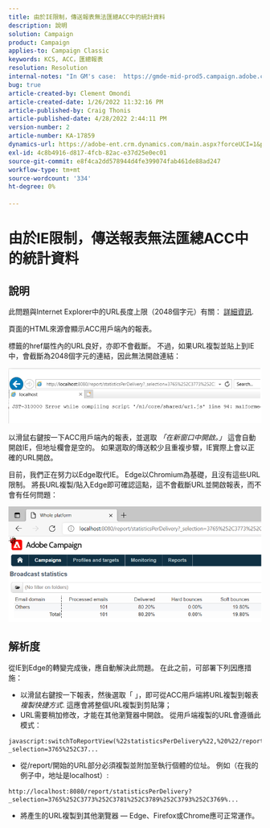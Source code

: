 ```yaml
---
title: 由於IE限制，傳送報表無法匯總ACC中的統計資料
description: 說明
solution: Campaign
product: Campaign
applies-to: Campaign Classic
keywords: KCS, ACC，匯總報表
resolution: Resolution
internal-notes: "In GM's case:  https://gmde-mid-prod5.campaign.adobe.com//report/statisticsPerDelivery?_selection="
bug: true
article-created-by: Clement Omondi
article-created-date: 1/26/2022 11:32:16 PM
article-published-by: Craig Thonis
article-published-date: 4/28/2022 2:44:11 PM
version-number: 2
article-number: KA-17859
dynamics-url: https://adobe-ent.crm.dynamics.com/main.aspx?forceUCI=1&pagetype=entityrecord&etn=knowledgearticle&id=2ab5042e-007f-ec11-8d21-0022480aa727
exl-id: 4c8b4916-d817-4fcb-82ac-e37d25e0ec01
source-git-commit: e8f4ca2dd578944d4fe399074fab461de88ad247
workflow-type: tm+mt
source-wordcount: '334'
ht-degree: 0%

---
```


# 由於IE限制，傳送報表無法匯總ACC中的統計資料

## 說明


此問題與Internet Explorer中的URL長度上限（2048個字元）有關： [詳細資訊](https://support.microsoft.com/en-us/topic/maximum-url-length-is-2-083-characters-in-internet-explorer-174e7c8a-6666-f4e0-6fd6-908b53c12246).

頁面的HTML來源會顯示ACC用戶端內的報表。

標籤的href屬性內的URL良好，亦即不會截斷。 不過，如果URL複製並貼上到IE中，會截斷為2048個字元的連結，因此無法開啟連結：

![](assets/___30b5042e-007f-ec11-8d21-0022480aa727___.png)

以滑鼠右鍵按一下ACC用戶端內的報表，並選取 *「在新窗口中開啟。」* 這會自動開啟IE，但地址欄會是空的。 如果選取的傳送較少且重複步驟，IE實際上會以正確的URL開啟。

目前，我們正在努力以Edge取代IE。 Edge以Chromium為基礎，且沒有這些URL限制。 將長URL複製/貼入Edge即可確認這點，這不會截斷URL並開啟報表，而不會有任何問題：

![](assets/___32b5042e-007f-ec11-8d21-0022480aa727___.png)


## 解析度


從IE到Edge的轉變完成後，應自動解決此問題。 在此之前，可部署下列因應措施：

- 以滑鼠右鍵按一下報表，然後選取「 」，即可從ACC用戶端將URL複製到報表 *複製快捷方式*. 這應會將整個URL複製到剪貼簿；
- URL需要稍加修改，才能在其他瀏覽器中開啟。 從用戶端複製的URL會遵循此模式：



```
javascript:switchToReportView(%22statisticsPerDelivery%22,%20%22/report/statisticsPerDelivery?_selection=3765%252C37...
```


- 從/report/開始的URL部分必須複製並附加至執行個體的位址。 例如（在我的例子中，地址是localhost）:



```
http://localhost:8080/report/statisticsPerDelivery?_selection=3765%252C3773%252C3781%252C3789%252C3793%252C3769%...
```


- 將產生的URL複製到其他瀏覽器 — Edge、Firefox或Chrome應可正常運作。
